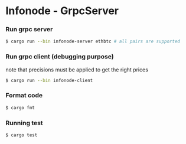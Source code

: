 # Infonode - GrpcServer
### Run grpc server
```bash
$ cargo run --bin infonode-server ethbtc # all pairs are supported
```

### Run grpc client (debugging purpose)
note that precisions must be applied to get the right prices 
```bash
$ cargo run --bin infonode-client
```

### Format code
```bash
$ cargo fmt
```

### Running test
```bash
$ cargo test
```